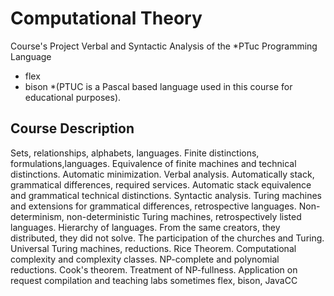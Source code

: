 # Computational Theory
Course's Project
Verbal and Syntactic Analysis of the *PTuc Programming Language
- flex
- bison
*(PTUC is a Pascal based language used in this course for educational purposes).

## Course Description
Sets, relationships, alphabets, languages. Finite distinctions, formulations,languages. 
Equivalence of finite machines and technical distinctions. Automatic minimization. 
Verbal analysis. Automatically stack, grammatical differences, required services. Automatic stack equivalence and grammatical technical distinctions.
Syntactic analysis. Turing machines and extensions for grammatical differences, retrospective languages. 
Non-determinism, non-deterministic Turing machines, retrospectively listed languages. 
Hierarchy of languages. From the same creators, they distributed, they did not solve. 
The participation of the churches and Turing. Universal Turing machines, reductions. Rice Theorem. Computational complexity and complexity classes. NP-complete and polynomial reductions. Cook's theorem. Treatment of NP-fullness. Application on request compilation and teaching labs sometimes flex, bison, JavaCC
